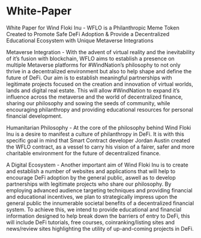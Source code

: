 # White-Paper
White Paper for Wind Floki Inu -
WFLO is a Philanthropic Meme Token Created to Promote Safe DeFi Adoption & Provide a Decentralized Educational Ecosystem with Unique Metaverse Integrations

Metaverse Integration -
With the advent of virtual reality and the inevitability of it’s fusion with blockchain, WFLO aims to establish a presence on multiple Metaverse platforms for #WindNation’s philosophy to not only thrive in a decentralized environment but also to help shape and define the future of DeFi.
Our aim is to establish meaningful partnerships with legitimate projects focused on the creation and innovation of virtual worlds, lands and digital real estate.
This will allow #WindNation to expand it’s influence across the metaverse and the world of decentralized finance, sharing our philosophy and sowing the seeds of community, while encouraging philanthropy and providing educational resources for personal financial development.

Humanitarian Philosophy -
At the core of the philosophy behind Wind Floki Inu is a desire to manifest a culture of philanthropy in DeFi.
It is with this specific goal in mind that Smart Contract developer Jordan Austin created the WFLO contract, as a vessel to carry his vision of a fairer, safer and more charitable environment for the future of decentralized finance.

A Digital Ecosystem -
Another important aim of Wind Floki Inu is to create and establish a number of websites and applications that will help to encourage DeFi adoption by the general public, aswell as to develop partnerships with legitimate projects who share our philosophy.
By employing advanced audience targeting techniques and providing financial and educational incentives, we plan to strategically impress upon the general public the innumerable societal benefits of a decentralized financial system.
To achieve this, we intend to provide educational and financial information designed to help break down the barriers of entry to DeFi, this will include DeFi tutorials, free courses, coinranking/listing sites and news/review sites highlighting the utility of up-and-coming projects in DeFi.
